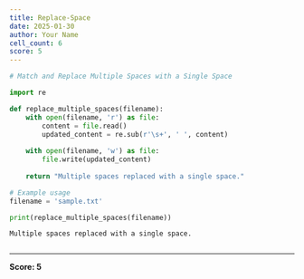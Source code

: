 ```yaml
---
title: Replace-Space
date: 2025-01-30
author: Your Name
cell_count: 6
score: 5
---
```


```python
# Match and Replace Multiple Spaces with a Single Space
```


```python
import re
```


```python
def replace_multiple_spaces(filename):
    with open(filename, 'r') as file:
        content = file.read()
        updated_content = re.sub(r'\s+', ' ', content)
    
    with open(filename, 'w') as file:
        file.write(updated_content)
    
    return "Multiple spaces replaced with a single space."

```


```python
# Example usage
filename = 'sample.txt'
```


```python
print(replace_multiple_spaces(filename))
```

    Multiple spaces replaced with a single space.



```python

```


---
**Score: 5**
